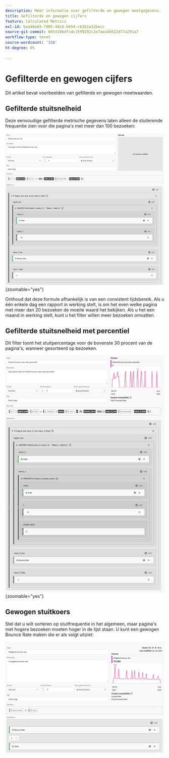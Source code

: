 ```yaml
---
description: Meer informatie over gefilterde en gewogen meetgegevens.
title: Gefilterde en gewogen cijfers
feature: Calculated Metrics
exl-id: bea46e03-7d05-44c8-b654-c61b1e32becc
source-git-commit: 665319bdfc4c1599292c2e7aea45622d77a291a7
workflow-type: tm+mt
source-wordcount: '158'
ht-degree: 0%

---
```


# Gefilterde en gewogen cijfers

Dit artikel bevat voorbeelden van gefilterde en gewogen meetwaarden.

## Gefilterde stuitsnelheid

Deze eenvoudige gefilterde metrische gegevens laten alleen de stuiterende frequentie zien voor die pagina&#39;s met meer dan 100 bezoeken:

![&#x200B; Gefilterde het stuiteren tarief &#x200B;](assets/filtered-bounce-rate.png){zoomable="yes"}

Onthoud dat deze formule afhankelijk is van een consistent tijdsbereik. Als u één enkele dag een rapport in werking stelt, is om het even welke pagina met meer dan 20 bezoeken de moeite waard het bekijken. Als u het een maand in werking stelt, kunt u het filter willen meer bezoeken omvatten.

## Gefilterde stuitsnelheid met percentiel

Dit filter toont het stuitpercentage voor de bovenste 30 procent van de pagina&#39;s, wanneer gesorteerd op bezoeken.

![&#x200B; Gefilterde het stuiteren tarief met percentiel &#x200B;](assets/filtered-bounce-rate-with-percentile.png){zoomable="yes"}

## Gewogen stuitkoers

Stel dat u wilt sorteren op stuitfrequentie in het algemeen, maar pagina&#39;s met hogere bezoeken moeten hoger in de lijst staan. U kunt een gewogen Bounce Rate maken die er als volgt uitziet:

![](assets/weighted-bounce-rate.png)
